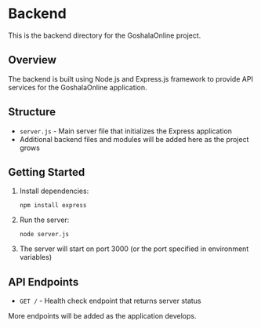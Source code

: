 # Backend

This is the backend directory for the GoshalaOnline project.

## Overview

The backend is built using Node.js and Express.js framework to provide API services for the GoshalaOnline application.

## Structure

- `server.js` - Main server file that initializes the Express application
- Additional backend files and modules will be added here as the project grows

## Getting Started

1. Install dependencies:
   ```
   npm install express
   ```

2. Run the server:
   ```
   node server.js
   ```

3. The server will start on port 3000 (or the port specified in environment variables)

## API Endpoints

- `GET /` - Health check endpoint that returns server status

More endpoints will be added as the application develops.
